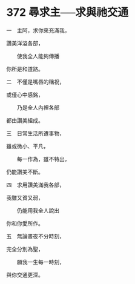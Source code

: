 # 372 尋求主──求與祂交通

一　主阿，求你來充滿我，

讚美洋溢各部，

　　使我全人能夠傳播

你所是和道路。

二　不僅是嘴唇的稱祝，

或僅心中感銘，

　　乃是全人內裡各部

都由讚美組成。

三　日常生活所遭事物，

雖或微小、平凡，

　　每一作為，雖不特出，

仍能讚美不斷。

四　求用讚美滿我各部，

我雖又貧又弱，

　　仍能用我全人說出

你和你愛所作。

五　無論晝夜不分時刻，

完全分別為聖，

　　願我一生每一時刻，

與你交通更深。

